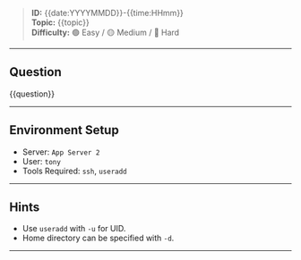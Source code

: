 

> **ID:** {{date:YYYYMMDD}}-{{time:HHmm}}  
> **Topic:** {{topic}}  
> **Difficulty:** 🟢 Easy / 🟡 Medium / 🔴 Hard  

---

## Question
{{question}}

---

## Environment Setup
- Server: `App Server 2`
- User: `tony`
- Tools Required: `ssh`, `useradd`

---

## Hints
- Use `useradd` with `-u` for UID.
- Home directory can be specified with `-d`.

---
